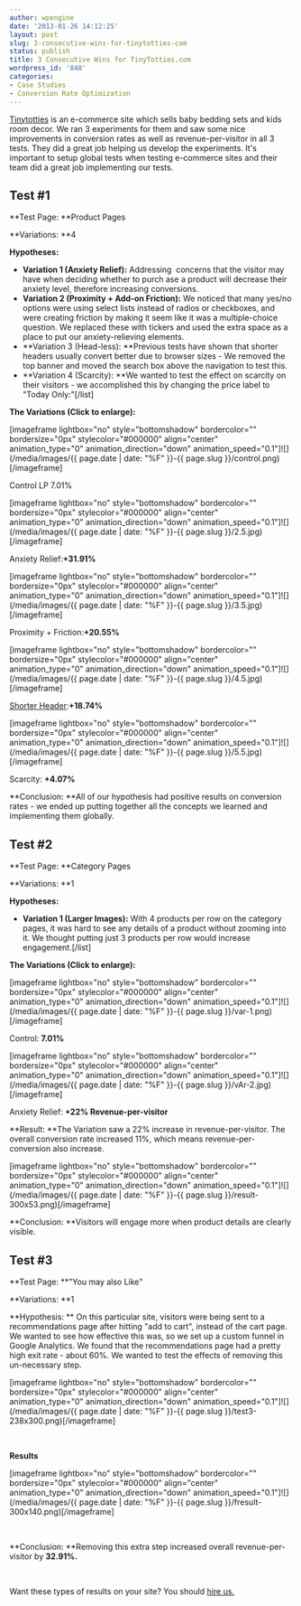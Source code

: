 ```yaml
---
author: wpengine
date: '2013-01-26 14:12:25'
layout: post
slug: 3-consecutive-wins-for-tinytotties-com
status: publish
title: 3 Consecutive Wins for TinyTotties.com
wordpress_id: '848'
categories:
- Case Studies
- Conversion Rate Optimization
---
```


[Tinytotties](http://tinytotties.com) is an e-commerce site which sells baby bedding sets and kids room decor. We ran 3 experiments for them and saw some nice improvements in conversion rates as well as revenue-per-visitor in all 3 tests. They did a great job helping us develop the experiments. It's important to setup global tests when testing e-commerce sites and their team did a great job implementing our tests.

## Test #1

**Test Page: **Product Pages

**Variations: **4

**Hypotheses:**

  * **Variation 1 (Anxiety Relief):** Addressing  concerns that the visitor may have when deciding whether to purch ase a product will decrease their anxiety level, therefore increasing conversions.
  * **Variation 2 (Proximity + Add-on Friction):** We noticed that many yes/no options were using select lists instead of radios or checkboxes, and were creating friction by making it seem like it was a multiple-choice question. We replaced these with tickers and used the extra space as a place to put our anxiety-relieving elements.
  * **Variation 3 (Head-less): **Previous tests have shown that shorter headers usually convert better due to browser sizes - We removed the top banner and moved the search box above the navigation to test this.
  * **Variation 4 (Scarcity): **We wanted to test the effect on scarcity on their visitors - we accomplished this by changing the price label to "Today Only:"[/list]

**The Variations (Click to enlarge):**

[imageframe lightbox="no" style="bottomshadow" bordercolor="" bordersize="0px" stylecolor="#000000" align="center" animation_type="0" animation_direction="down" animation_speed="0.1"]![](/media/images/{{ page.date | date: "%F" }}-{{ page.slug }}/control.png)[/imageframe]

Control LP 7.01%

[imageframe lightbox="no" style="bottomshadow" bordercolor="" bordersize="0px" stylecolor="#000000" align="center" animation_type="0" animation_direction="down" animation_speed="0.1"]![](/media/images/{{ page.date | date: "%F" }}-{{ page.slug }}/2.5.jpg)[/imageframe]

Anxiety Relief:**+31.91%**

[imageframe lightbox="no" style="bottomshadow" bordercolor="" bordersize="0px" stylecolor="#000000" align="center" animation_type="0" animation_direction="down" animation_speed="0.1"]![](/media/images/{{ page.date | date: "%F" }}-{{ page.slug }}/3.5.jpg)[/imageframe]

Proximity + Friction:**+20.55%**

[imageframe lightbox="no" style="bottomshadow" bordercolor="" bordersize="0px" stylecolor="#000000" align="center" animation_type="0" animation_direction="down" animation_speed="0.1"]![](/media/images/{{ page.date | date: "%F" }}-{{ page.slug }}/4.5.jpg)[/imageframe]

[Shorter Header](http://landersoptimized.com/case-studies/shorter-header-increases-conversion-rate-by-107/):**+18.74%**

[imageframe lightbox="no" style="bottomshadow" bordercolor="" bordersize="0px" stylecolor="#000000" align="center" animation_type="0" animation_direction="down" animation_speed="0.1"]![](/media/images/{{ page.date | date: "%F" }}-{{ page.slug }}/5.5.jpg)[/imageframe]

Scarcity: **+4.07%**

**Conclusion: **All of our hypothesis had positive results on conversion rates - we ended up putting together all the concepts we learned and implementing them globally.





## Test #2

**Test Page: **Category Pages

**Variations: **1

**Hypotheses:**

  * **Variation 1 (Larger Images):** With 4 products per row on the category pages, it was hard to see any details of a product without zooming into it. We thought putting just 3 products per row would increase engagement.[/list]

**The Variations (Click to enlarge):**

[imageframe lightbox="no" style="bottomshadow" bordercolor="" bordersize="0px" stylecolor="#000000" align="center" animation_type="0" animation_direction="down" animation_speed="0.1"]![](/media/images/{{ page.date | date: "%F" }}-{{ page.slug }}/var-1.png)[/imageframe]

Control: **7.01%**

[imageframe lightbox="no" style="bottomshadow" bordercolor="" bordersize="0px" stylecolor="#000000" align="center" animation_type="0" animation_direction="down" animation_speed="0.1"]![](/media/images/{{ page.date | date: "%F" }}-{{ page.slug }}/vAr-2.jpg)[/imageframe]

Anxiety Relief: **+22% Revenue-per-visitor**

**Result: **The Variation saw a 22% increase in revenue-per-visitor. The overall conversion rate increased 11%, which means revenue-per-conversion also increase.

[imageframe lightbox="no" style="bottomshadow" bordercolor="" bordersize="0px" stylecolor="#000000" align="center" animation_type="0" animation_direction="down" animation_speed="0.1"]![](/media/images/{{ page.date | date: "%F" }}-{{ page.slug }}/result-300x53.png)[/imageframe]

**Conclusion: **Visitors will engage more when product details are clearly visible.





## Test #3

**Test Page: **"You may also Like"

**Variations: **1

**Hypothesis: ** On this particular site, visitors were being sent to a recommendations page after hitting "add to cart", instead of the cart page. We wanted to see how effective this was, so we set up a custom funnel in Google Analytics. We found that the recommendations page had a pretty high exit rate - about 60%. We wanted to test the effects of removing this un-necessary step.

[imageframe lightbox="no" style="bottomshadow" bordercolor="" bordersize="0px" stylecolor="#000000" align="center" animation_type="0" animation_direction="down" animation_speed="0.1"]![](/media/images/{{ page.date | date: "%F" }}-{{ page.slug }}/test3-238x300.png)[/imageframe]

 

**Results**

[imageframe lightbox="no" style="bottomshadow" bordercolor="" bordersize="0px" stylecolor="#000000" align="center" animation_type="0" animation_direction="down" animation_speed="0.1"]![](/media/images/{{ page.date | date: "%F" }}-{{ page.slug }}/fresult-300x140.png)[/imageframe]

 

**Conclusion: **Removing this extra step increased overall revenue-per-visitor by **32.91%.**

 

Want these types of results on your site? You should [hire us.](http://landersoptimized.com/contact/)
